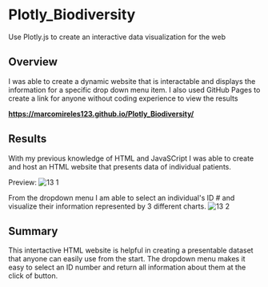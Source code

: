# Plotly_Biodiversity
Use Plotly.js to create an interactive data visualization for the web

## Overview 
I was able to create a dynamic website that is interactable and displays the information for a specific drop down menu item. I also used GitHub Pages to create a link for anyone without coding experience to view the results 

**https://marcomireles123.github.io/Plotly_Biodiversity/**

## Results
With my previous knowledge of HTML and JavaSCript I was able to create and host an HTML website that presents data of individual patients. 

Preview:
![13 1](https://user-images.githubusercontent.com/112291075/206624139-c06b6fc4-f56e-483e-806b-dcdcfb3d3578.PNG)

From the dropdown menu I am able to select an individual's ID # and visualize their information represented by 3 different charts. 
![13 2](https://user-images.githubusercontent.com/112291075/206624325-01584892-afe1-4b8c-a3cd-0a56d50bca53.PNG)

## Summary
This intertactive HTML website is helpful in creating a presentable dataset that anyone can easily use from the start. The dropdown menu makes it easy to select an ID number and return all information about them at the click of button. 

